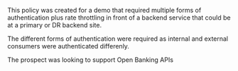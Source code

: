 This policy was created for a demo that required multiple forms of authentication plus rate throttling in front of a backend service that could be at a primary or DR backend site.

The different forms of authentication were required as internal and external consumers were authenticated differenly.

The prospect was looking to support Open Banking APIs
